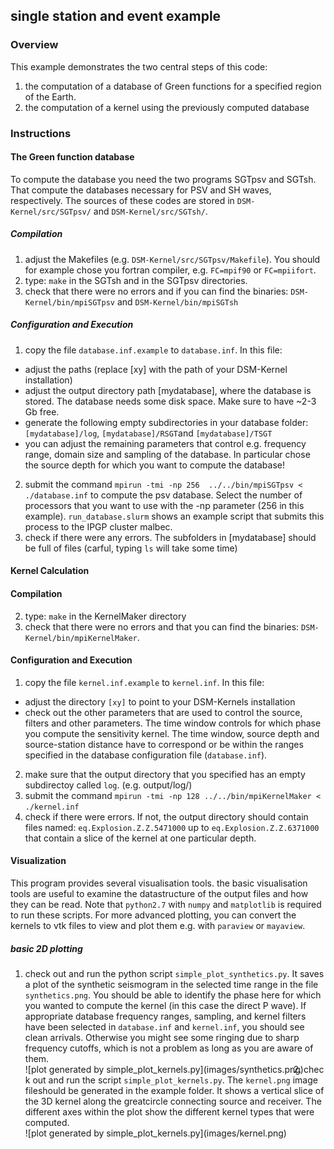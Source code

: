 ## single station and event example

### Overview
This example demonstrates the two central steps of this code:

1. the computation of a database of Green functions for a specified region of the Earth.
2. the computation of a kernel using the previously computed database

### Instructions
#### The Green function database
To compute the database you need the two programs SGTpsv and SGTsh. That
compute the databases necessary for PSV and SH waves, respectively. The sources
of these codes are stored in `DSM-Kernel/src/SGTpsv/` and `DSM-Kernel/src/SGTsh/`.

##### Compilation
1. adjust the Makefiles (e.g. `DSM-Kernel/src/SGTpsv/Makefile`). You should for
   example chose you fortran compiler, e.g. `FC=mpif90` or `FC=mpiifort`.
2. type: `make` in the SGTsh and in the SGTpsv directories.
3. check that there were no errors and if you can find the binaries:
   `DSM-Kernel/bin/mpiSGTpsv` and `DSM-Kernel/bin/mpiSGTsh`

##### Configuration and Execution
1. copy the file `database.inf.example` to `database.inf`. In this file:
 * adjust the paths (replace [xy] with the path of your DSM-Kernel installation)
 * adjust the output directory path [mydatabase], where the database is stored.
   The database needs some disk space. Make sure to have ~2-3 Gb free.
 * generate the following empty subdirectories in your database folder:
   `[mydatabase]/log`, `[mydatabase]/RSGT`and `[mydatabase]/TSGT`
 * you can adjust the remaining parameters that control e.g. frequency range,
   domain size and sampling of the database. In particular chose the source depth
   for which you want to compute the database!
2. submit the command `mpirun -tmi -np 256  ../../bin/mpiSGTpsv < ./database.inf`
   to compute the psv database. Select the number of processors that you want to use
   with the -np parameter (256 in this example). `run_database.slurm` shows an
   example script that submits this process to the IPGP cluster malbec.
3. check if there were any errors. The subfolders in [mydatabase] should
   be full of files (carful, typing `ls` will take some time)

#### Kernel Calculation
#### Compilation
2. type: `make` in the KernelMaker directory
3. check that there were no errors and that you can find the binaries:
   `DSM-Kernel/bin/mpiKernelMaker`.

#### Configuration and Execution
1. copy the file `kernel.inf.example` to `kernel.inf`. In this file:
 * adjust the directory `[xy]` to point to your DSM-Kernels installation
 * check out the other parameters that are used to control the source, filters
   and other parameters. The time window controls for which phase you compute
   the sensitivity kernel. The time window, source depth and source-station distance
   have to correspond or be within the ranges specified
   in the database configuration file (`database.inf`).
2. make sure that the output directory that you specified has an empty subdirectoy
   called `log`. (e.g. output/log/)
3. submit the command `mpirun -tmi -np 128 ../../bin/mpiKernelMaker < ./kernel.inf`
4. check if there were errors. If not, the output directory should contain
   files named: `eq.Explosion.Z.Z.5471000` up to `eq.Explosion.Z.Z.6371000` that
   contain a slice of the kernel at one particular depth.

#### Visualization
This program provides several visualisation tools. the basic visualisation
tools are useful to examine the datastructure of the output files and how
they can be read. Note that `python2.7` with `numpy` and `matplotlib` is required
to run these scripts. For more advanced plotting, you can convert the kernels
to vtk files to view and plot them e.g. with `paraview` or `mayaview`.

##### basic 2D plotting
1. check out and run the python script `simple_plot_synthetics.py`. It saves a
   plot of the synthetic seismogram in the selected time range in the file
   `synthetics.png`. You should be able to identify the phase here for which you
   wanted to compute the kernel (in this case the direct P wave). If appropriate
   database frequency ranges, sampling, and kernel filters have been selected in
   `database.inf` and `kernel.inf`, you should see clean arrivals. Otherwise you
   might see some ringing due to sharp frequency cutoffs, which is not a problem
   as long as you are aware of them.
   <div style="float:left" markdown="1">
   ![plot generated by simple_plot_kernels.py](images/synthetics.png)
   </div>
2. check out and run the script `simple_plot_kernels.py`. The `kernel.png` image fileshould
   be generated in the example folder.
   It shows a vertical slice of the 3D kernel along the greatcircle connecting source
   and receiver. The different axes within the plot show the different kernel types
   that were computed.
   <div style="float:left" markdown="1">
   ![plot generated by simple_plot_kernels.py](images/kernel.png)
   </div>
